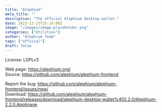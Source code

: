 ```yaml
---
title: "Alephium"
meta_title: ""
description: "The official Alephium desktop wallet."
date: 2023-12-23T15:14:00Z
image: "/images/image-placeholder.png"
categories: ["Utilities"]
author: "Alephium Team"
tags: ["official"]
draft: false
---
```


License: LGPLv3

Web page: https://alephium.org/  
Source: https://github.com/alephium/alephium-frontend

Report the bug: https://github.com/alephium/alephium-frontend/issues/new/  
Download: https://github.com/alephium/alephium-frontend/releases/download/alephium-desktop-wallet%402.2.0/Alephium-2.2.0.AppImage
